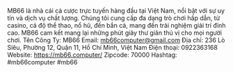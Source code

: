MB66 là nhà cái cá cược trực tuyến hàng đầu tại Việt Nam, nổi bật với sự uy tín và dịch vụ chất lượng. Chúng tôi cung cấp đa dạng trò chơi hấp dẫn, từ casino, cá độ thể thao, nổ hũ, đến bắn cá, mang đến trải nghiệm giải trí đỉnh cao. MB66 cam kết mang lại những phút giây thư giãn thú vị cho mọi người chơi.
Tên Công Ty: MB66
Email: mb66computer@gmail.com
Địa chỉ: 236 Lò Siêu, Phường 12, Quận 11, Hồ Chí Minh, Việt Nam
Điện thoại: 0922363168
Website: https://mb66.computer/
Zipcode: 70000
Hashtag: #mb66computer #mb66
